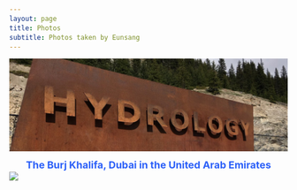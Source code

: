 ```yaml
---
layout: page
title: Photos
subtitle: Photos taken by Eunsang
---
```


<img src="img/hydrology.jpg" width="820" align="center"/>

<b><center><span style="font-size: 18px !important; color: #2C60F8;"> The Burj Khalifa, Dubai in the United Arab Emirates </span></center></b>
<img src="https://drive.google.com/file/d/14_xhbNQvHEd1Cq-obk3LefOGe9hqvj46/view?usp=sharing" width="820" align="center"/>

